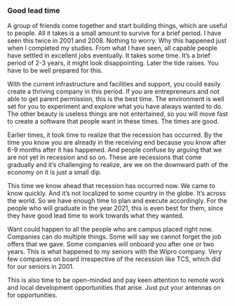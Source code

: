 ### Good lead time

A group of friends come together and start building things, which are useful to people. All it takes is a small amount to survive for a brief period. I have seen this twice in 2001 and 2008. Nothing to worry. Why this happened just when I completed my studies. From what I have seen, all capable people have settled in excellent jobs eventually. It takes some time. It’s a brief period of 2-3 years, it might look disappointing. Later the tide raises. You have to be well prepared for this.   

With the current infrastructure and facilities and support, you could easily create a thriving company in this period. If you are entrepreneurs and not able to get parent permission, this is the best time. The environment is well set for you to experiment and explore what you have always wanted to do. The other beauty is useless things are not entertained, so you will move fast to create a software that people want in these times. The times are good.  

Earlier times, it took time to realize that the recession has occurred. By the time you know you are already in the receiving end because you know after 6-9 months after it has happened. And people confuse by arguing that we are not yet in recession and so on. These are recessions that come gradually and it’s challenging to realize, are we on the downward path of the economy on it is just a small dip.  

This time we know ahead that recession has occurred now. We came to know quickly. And it’s not localized to some country in the globe. It’s across the world. So we have enough time to plan and execute accordingly. For the people who will graduate in the year 2021, this is even best for them, since they have good lead time to work towards what they wanted.  

Want could happen to all the people who are campus placed right now. Companies can do multiple things. Some will say we cannot forget the job offers that we gave. Some companies will onboard you after one or two years. This is what happened to my seniors with the Wipro company. Very few companies on board irrespective of the recession like TCS, which did for our seniors in 2001.  

This is also time to be open-minded and pay keen attention to remote work and local development opportunities that arise. Just put your antennas on for opportunities.   

